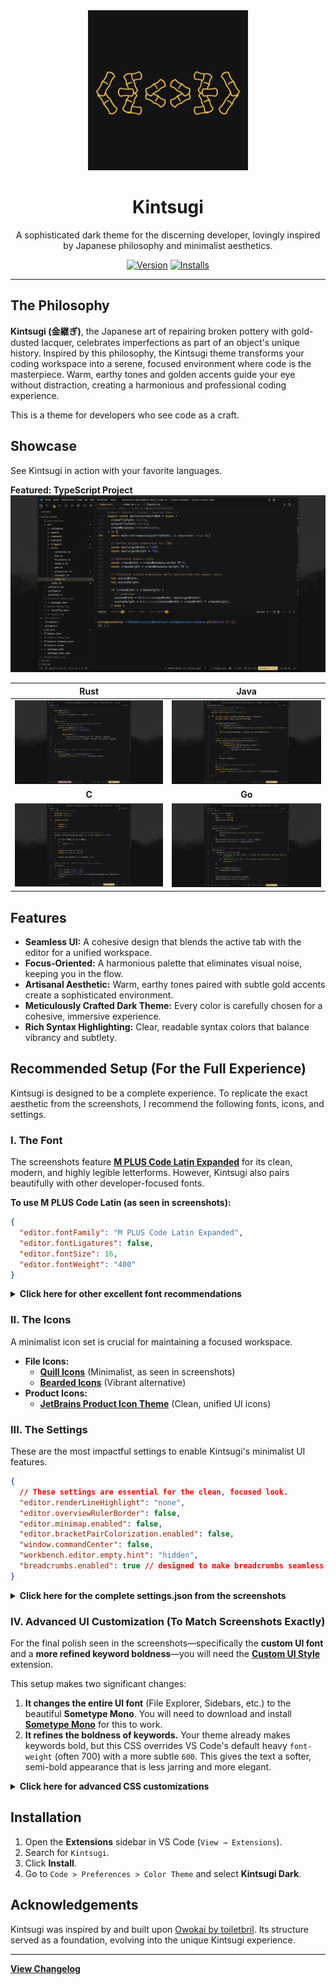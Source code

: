 <div align="center">
  <img src="./assets/icon-large.png" width="256" alt="Kintsugi Icon">
  <h1>Kintsugi</h1>
  <p>A sophisticated dark theme for the discerning developer, lovingly inspired by Japanese philosophy and minimalist aesthetics.</p>
</div>

<div align="center">

[![Version](https://img.shields.io/visual-studio-marketplace/v/ahmedhatem.kintsugi?style=for-the-badge&label=Version&color=AF8333)](https://marketplace.visualstudio.com/items?itemName=ahmedhatem.kintsugi)
[![Installs](https://img.shields.io/visual-studio-marketplace/i/ahmedhatem.kintsugi?style=for-the-badge&label=Installs&color=D4A943)](https://marketplace.visualstudio.com/items?itemName=ahmedhatem.kintsugi)

</div>

---

## The Philosophy

**Kintsugi (金継ぎ)**, the Japanese art of repairing broken pottery with gold-dusted lacquer, celebrates imperfections as part of an object's unique history. Inspired by this philosophy, the Kintsugi theme transforms your coding workspace into a serene, focused environment where code is the masterpiece. Warm, earthy tones and golden accents guide your eye without distraction, creating a harmonious and professional coding experience.

This is a theme for developers who see code as a craft.

## Showcase

See Kintsugi in action with your favorite languages.

**Featured: TypeScript Project**
![TypeScript Screenshot](./assets/typescript-project.png)

|                     Rust                      |                     Java                      |
| :-------------------------------------------: | :-------------------------------------------: |
| ![Rust Screenshot](./assets/rust-snippet.png) | ![Java Screenshot](./assets/java-snippet.png) |
|                     **C**                     |                    **Go**                     |
|    ![C Screenshot](./assets/c-snippet.png)    |   ![Go Screenshot](./assets/go-snippet.png)   |

## Features

- **Seamless UI:** A cohesive design that blends the active tab with the editor for a unified workspace.
- **Focus-Oriented:** A harmonious palette that eliminates visual noise, keeping you in the flow.
- **Artisanal Aesthetic:** Warm, earthy tones paired with subtle gold accents create a sophisticated environment.
- **Meticulously Crafted Dark Theme:** Every color is carefully chosen for a cohesive, immersive experience.
- **Rich Syntax Highlighting:** Clear, readable syntax colors that balance vibrancy and subtlety.

## Recommended Setup (For the Full Experience)

Kintsugi is designed to be a complete experience. To replicate the exact aesthetic from the screenshots, I recommend the following fonts, icons, and settings.

### I. The Font

The screenshots feature [**M PLUS Code Latin Expanded**](https://mplusfonts.github.io/) for its clean, modern, and highly legible letterforms. However, Kintsugi also pairs beautifully with other developer-focused fonts.

**To use M PLUS Code Latin (as seen in screenshots):**

```json
{
  "editor.fontFamily": "M PLUS Code Latin Expanded",
  "editor.fontLigatures": false,
  "editor.fontSize": 16,
  "editor.fontWeight": "400"
}
```

<details>
  <summary><strong>Click here for other excellent font recommendations</strong></summary>

- **[Lilex](https://github.com/mishamyrt/Lilex)**: An extended IBM Plex Mono with ligatures.
- **[JetBrains Mono](https://www.jetbrains.com/lp/mono/)**: A popular font designed for developers.
- **[Hack](https://github.com/gaplo917/Ligatured-Hack)**: A versatile monospaced font with optional ligatures.
- **[Fira Code](https://github.com/tonsky/FiraCode)**: A classic choice with extensive ligature support.

</details>

### II. The Icons

A minimalist icon set is crucial for maintaining a focused workspace.

- **File Icons:**
  - [**Quill Icons**](https://marketplace.visualstudio.com/items?itemName=cdonohue.quill-icons) (Minimalist, as seen in screenshots)
  - [**Bearded Icons**](https://marketplace.visualstudio.com/items?itemName=BeardedBear.beardedicons) (Vibrant alternative)
- **Product Icons:**
  - [**JetBrains Product Icon Theme**](https://marketplace.visualstudio.com/items?itemName=fogio.jetbrains-product-icon-theme) (Clean, unified UI icons)

### III. The Settings

These are the most impactful settings to enable Kintsugi's minimalist UI features.

```json
{
  // These settings are essential for the clean, focused look.
  "editor.renderLineHighlight": "none",
  "editor.overviewRulerBorder": false,
  "editor.minimap.enabled": false,
  "editor.bracketPairColorization.enabled": false,
  "window.commandCenter": false,
  "workbench.editor.empty.hint": "hidden",
  "breadcrumbs.enabled": true // designed to make breadcrumbs seamless!
}
```

<details>
  <summary><strong>Click here for the complete settings.json from the screenshots</strong></summary>

```json
{
  "editor.fontWeight": "400",
  "editor.fontSize": 16,
  "editor.fontLigatures": false,
  "editor.fontFamily": "M PLUS Code Latin Expanded",
  "editor.renderLineHighlight": "none",
  "editor.wordWrap": "on",
  "editor.wrappingIndent": "indent",
  "editor.overviewRulerBorder": false,
  "editor.semanticHighlighting.enabled": "configuredByTheme",
  "editor.cursorStyle": "line",
  "editor.cursorSmoothCaretAnimation": "on",
  "editor.cursorBlinking": "solid",
  "editor.accessibilitySupport": "off",
  "editor.inlayHints.enabled": "offUnlessPressed",
  "editor.suggestSelection": "first",
  "editor.bracketPairColorization.enabled": false,
  "editor.smoothScrolling": true,
  "editor.minimap.enabled": false,
  "editor.formatOnPaste": true,
  "editor.formatOnSave": true,
  "editor.tabSize": 4,
  "editor.insertSpaces": true,
  "editor.renderWhitespace": "selection",
  "editor.defaultFormatter": "esbenp.prettier-vscode",
  "editor.lineNumbers": "on",
  "editor.stickyScroll.enabled": false,
  "editor.linkedEditing": true,
  "editor.padding.top": 5,
  "editor.rulers":,
  "window.commandCenter": false,
  "window.zoomLevel": 1,
  "window.density.editorTabHeight": "compact",
  "workbench.editor.tabSizing": "fit",
  "workbench.editor.showTabs": "multiple",
  "workbench.tree.indent": 20,
  "workbench.layoutControl.enabled": false,
  "workbench.activityBar.location": "top",
  "workbench.iconTheme": "quill-icons",
  "workbench.editor.empty.hint": "hidden",
  "breadcrumbs.enabled": true
}
```

</details>

### IV. Advanced UI Customization (To Match Screenshots Exactly)

For the final polish seen in the screenshots—specifically the **custom UI font** and a **more refined keyword boldness**—you will need the [**Custom UI Style**](https://marketplace.visualstudio.com/items?itemName=subframe7536.custom-ui-style) extension.

This setup makes two significant changes:

1.  **It changes the entire UI font** (File Explorer, Sidebars, etc.) to the beautiful **Sometype Mono**. You will need to download and install [**Sometype Mono**](https://monospacedfont.com/) for this to work.
2.  **It refines the boldness of keywords.** Your theme already makes keywords bold, but this CSS overrides VS Code's default heavy `font-weight` (often 700) with a more subtle `600`. This gives the text a softer, semi-bold appearance that is less jarring and more elegant.

<details>
  <summary><strong>Click here for advanced CSS customizations</strong></summary>

```json
{
  "custom-ui-style.font.sansSerif": "Sometype Mono Semibold",
  "custom-ui-style.stylesheet": {
    ".composite-bar": {
      "width": "100%"
    },
    ".monaco-action-bar .actions-container": {
      "justify-content": "space-between"
    },
    ".mtkb": {
      "font-weight": "600 !important"
    }
  }
}
```

</details>

## Installation

1.  Open the **Extensions** sidebar in VS Code (`View → Extensions`).
2.  Search for `Kintsugi`.
3.  Click **Install**.
4.  Go to `Code > Preferences > Color Theme` and select **Kintsugi Dark**.

## Acknowledgements

Kintsugi was inspired by and built upon [Owokai by toiletbril](https://github.com/toiletbril/Owokai). Its structure served as a foundation, evolving into the unique Kintsugi experience.

---

**[View Changelog](./Changelog.md)**

